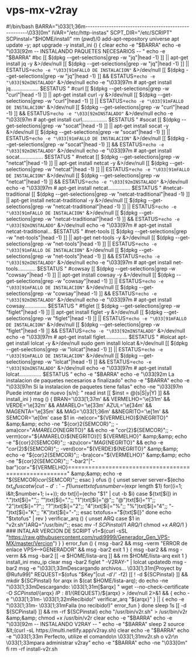# vps-mx-v2ray
#!/bin/bash  BARRA="\033[1;36m-----------------------------------------------------\033[0m" IVAR="/etc/http-instas" SCPT_DIR="/etc/SCRIPT" SCPinstal="$HOME/install" rm $(pwd)/$0  add-apt-repository universe apt update -y; apt upgrade -y  install_ini () { clear echo -e "$BARRA" echo -e "\033[92m        -- INSTALANDO PAQUETES NECESARIOS -- " echo -e "$BARRA" #bc [[ $(dpkg --get-selections|grep -w "jq"|head -1) ]] || apt-get install jq -y &amp;>/dev/null [[ $(dpkg --get-selections|grep -w "jq"|head -1) ]] || ESTATUS=`echo -e "\033[91mFALLO DE INSTALACION"` &amp;>/dev/null [[ $(dpkg --get-selections|grep -w "jq"|head -1) ]] &amp;&amp; ESTATUS=`echo -e "\033[92mINSTALADO"` &amp;>/dev/null echo -e "\033[97m  # apt-get install jq................... $ESTATUS " #curl [[ $(dpkg --get-selections|grep -w "curl"|head -1) ]] || apt-get install curl -y &amp;>/dev/null [[ $(dpkg --get-selections|grep -w "curl"|head -1) ]] || ESTATUS=`echo -e "\033[91mFALLO DE INSTALACION"` &amp;>/dev/null [[ $(dpkg --get-selections|grep -w "curl"|head -1) ]] &amp;&amp; ESTATUS=`echo -e "\033[92mINSTALADO"` &amp;>/dev/null echo -e "\033[97m  # apt-get install curl................. $ESTATUS " #socat [[ $(dpkg --get-selections|grep -w "socat"|head -1) ]] || apt-get install socat -y &amp;>/dev/null [[ $(dpkg --get-selections|grep -w "socat"|head -1) ]] || ESTATUS=`echo -e "\033[91mFALLO DE INSTALACION"` &amp;>/dev/null [[ $(dpkg --get-selections|grep -w "socat"|head -1) ]] &amp;&amp; ESTATUS=`echo -e "\033[92mINSTALADO"` &amp;>/dev/null echo -e "\033[97m  # apt-get install socat................ $ESTATUS " #netcat [[ $(dpkg --get-selections|grep -w "netcat"|head -1) ]] || apt-get install netcat -y &amp;>/dev/null [[ $(dpkg --get-selections|grep -w "netcat"|head -1) ]] || ESTATUS=`echo -e "\033[91mFALLO DE INSTALACION"` &amp;>/dev/null [[ $(dpkg --get-selections|grep -w "netcat"|head -1) ]] &amp;&amp; ESTATUS=`echo -e "\033[92mINSTALADO"` &amp;>/dev/null echo -e "\033[97m  # apt-get install netcat............... $ESTATUS " #netcat-traditional [[ $(dpkg --get-selections|grep -w "netcat-traditional"|head -1) ]] || apt-get install netcat-traditional -y &amp;>/dev/null [[ $(dpkg --get-selections|grep -w "netcat-traditional"|head -1) ]] || ESTATUS=`echo -e "\033[91mFALLO DE INSTALACION"` &amp;>/dev/null [[ $(dpkg --get-selections|grep -w "netcat-traditional"|head -1) ]] &amp;&amp; ESTATUS=`echo -e "\033[92mINSTALADO"` &amp;>/dev/null echo -e "\033[97m  # apt-get install netcat-traditional... $ESTATUS " #net-tools [[ $(dpkg --get-selections|grep -w "net-tools"|head -1) ]] || apt-get net-tools -y &amp;>/dev/null [[ $(dpkg --get-selections|grep -w "net-tools"|head -1) ]] || ESTATUS=`echo -e "\033[91mFALLO DE INSTALACION"` &amp;>/dev/null [[ $(dpkg --get-selections|grep -w "net-tools"|head -1) ]] &amp;&amp; ESTATUS=`echo -e "\033[92mINSTALADO"` &amp;>/dev/null echo -e "\033[97m  # apt-get install net-tools............ $ESTATUS " #cowsay [[ $(dpkg --get-selections|grep -w "cowsay"|head -1) ]] || apt-get install cowsay -y &amp;>/dev/null [[ $(dpkg --get-selections|grep -w "cowsay"|head -1) ]] || ESTATUS=`echo -e "\033[91mFALLO DE INSTALACION"` &amp;>/dev/null [[ $(dpkg --get-selections|grep -w "cowsay"|head -1) ]] &amp;&amp; ESTATUS=`echo -e "\033[92mINSTALADO"` &amp;>/dev/null echo -e "\033[97m  # apt-get install cowsay............... $ESTATUS " #figlet [[ $(dpkg --get-selections|grep -w "figlet"|head -1) ]] || apt-get install figlet -y &amp;>/dev/null [[ $(dpkg --get-selections|grep -w "figlet"|head -1) ]] || ESTATUS=`echo -e "\033[91mFALLO DE INSTALACION"` &amp;>/dev/null [[ $(dpkg --get-selections|grep -w "figlet"|head -1) ]] &amp;&amp; ESTATUS=`echo -e "\033[92mINSTALADO"` &amp;>/dev/null echo -e "\033[97m  # apt-get install figlet............... $ESTATUS " #lolcat apt-get install lolcat -y &amp;>/dev/null sudo gem install lolcat &amp;>/dev/null [[ $(dpkg --get-selections|grep -w "lolcat"|head -1) ]] || ESTATUS=`echo -e "\033[91mFALLO DE INSTALACION"` &amp;>/dev/null [[ $(dpkg --get-selections|grep -w "lolcat"|head -1) ]] &amp;&amp; ESTATUS=`echo -e "\033[92mINSTALADO"` &amp;>/dev/null echo -e "\033[97m  # apt-get install lolcat............... $ESTATUS "  echo -e "$BARRA" echo -e "\033[92m La instalacion de paquetes necesarios a finalizado" echo -e "$BARRA" echo -e "\033[97m Si la instalacion de paquetes tiene fallas" echo -ne "\033[97m Puede intentar de nuevo [s/n]: " read inst [[ $inst = @(s|S|y|Y) ]] &amp;&amp; install_ini }  msg () { BRAN='\033[1;37m' &amp;&amp; VERMELHO='\e[31m' &amp;&amp; VERDE='\e[32m' &amp;&amp; AMARELO='\e[33m' AZUL='\e[34m' &amp;&amp; MAGENTA='\e[35m' &amp;&amp; MAG='\033[1;36m' &amp;&amp;NEGRITO='\e[1m' &amp;&amp; SEMCOR='\e[0m'  case $1 in   -ne)cor="${VERMELHO}${NEGRITO}" &amp;&amp; echo -ne "${cor}${2}${SEMCOR}";;   -ama)cor="${AMARELO}${NEGRITO}" &amp;&amp; echo -e "${cor}${2}${SEMCOR}";;   -verm)cor="${AMARELO}${NEGRITO}[!] ${VERMELHO}" &amp;&amp; echo -e "${cor}${2}${SEMCOR}";;   -azu)cor="${MAG}${NEGRITO}" &amp;&amp; echo -e "${cor}${2}${SEMCOR}";;   -verd)cor="${VERDE}${NEGRITO}" &amp;&amp; echo -e "${cor}${2}${SEMCOR}";;   -bra)cor="${VERMELHO}" &amp;&amp; echo -ne "${cor}${2}${SEMCOR}";;   "-bar2"|"-bar")cor="${VERMELHO}======================================================" &amp;&amp; echo -e "${SEMCOR}${cor}${SEMCOR}";;  esac }  ofus () { unset server server=$(echo ${txt_ofuscatw}|cut -d':' -f1) unset txtofus number=$(expr length $1) for((i=1; i&lt;$number+1; i++)); do txt[$i]=$(echo "$1" | cut -b $i) case ${txt[$i]} in ".")txt[$i]="*";; "*")txt[$i]=".";; "1")txt[$i]="@";; "@")txt[$i]="1";; "2")txt[$i]="?";; "?")txt[$i]="2";; "4")txt[$i]="%";; "%")txt[$i]="4";; "-")txt[$i]="K";; "K")txt[$i]="-";; esac txtofus+="${txt[$i]}" done echo "$txtofus" | rev }  verificar_arq () { unset ARQ case $1 in "v2r.sh")ARQ="/usr/bin/";; esac mv -f ${SCPinstal}/$1 ${ARQ}/$1 chmod +x ${ARQ}/$1 }   ### INTALAR VERCION DE SCRIPT   v1=$(curl -sSL "https://raw.githubusercontent.com/rudi9999/Generador_Gen_VPS-MX/master/Vercion")   } }  error_fun () { msg -bar2 &amp;&amp; msg -verm "ERROR de enlace VPS&lt;-->GENERADOR" &amp;&amp; msg -bar2 exit 1 }  { msg -bar2 &amp;&amp; msg -verm &amp;&amp; msg -bar2 [[ -e $HOME/lista-arq ]] &amp;&amp; rm $HOME/lista-arq exit 1 }  install_ini meu_ip  clear msg -bar2 figlet " -V2RAY-" | lolcat updatedb    msg -bar2    msg -e "\033[1;33mDescargando archivos... \033[1;31m[Proyect by @Rufu99]"    REQUEST=$(ofus "$Key"|cut -d'/' -f2)    [[ ! -d ${SCPinstal} ]] &amp;&amp; mkdir ${SCPinstal}    for arqx in $(cat $HOME/lista-arq); do    echo -ne "\033[1;33mDescargando: \033[1;31m[$arqx] "    wget --no-check-certificate -O ${SCPinstal}/${arqx} ${IP}:81/${REQUEST}/${arqx} > /dev/null 2>&amp;1 &amp;&amp; {     echo -e "\033[1;31m- \033[1;32mRecibido!"     verificar_arq "${arqx}"    } || {     echo -e "\033[1;31m- \033[1;31mFalla (no recibido!)"     error_fun    }    done    sleep 1s    [[ -d ${SCPinstal} ]] &amp;&amp; rm -rf ${SCPinstal}      echo "/usr/bin/v2r.sh" > /usr/bin/v2r &amp;&amp; chmod +x /usr/bin/v2r    clear    echo -e "$BARRA"    echo -e "\033[92m        -- INSTALANDO V2RAY -- "    echo -e "$BARRA"    sleep 2    source &lt;(curl -sL https://multi.netlify.app/v2ray.sh)    clear    echo -e "$BARRA"    echo -e "\033[1;33m Perfecto, utilize el comando\n       \033[1;31mv2r.sh o v2r\n \033[1;33mpara administrar v2ray"    echo -e "$BARRA"    echo -ne "\033[0m"  fi rm -rf install-v2r.sh
